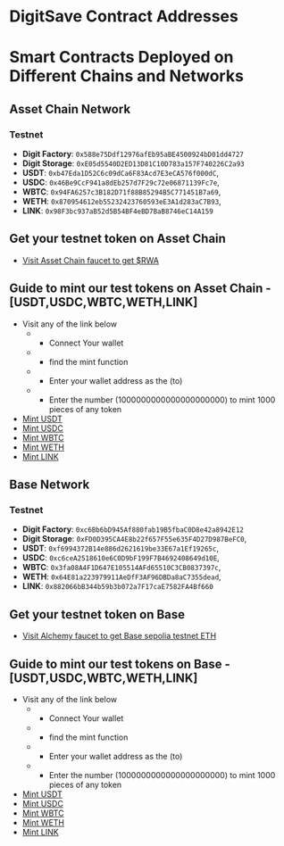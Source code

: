 # DigitSave Contract Addresses

# Smart Contracts Deployed on Different Chains and Networks


## Asset Chain Network


### Testnet
- **Digit Factory**: `0x588e75Ddf12976afEb95aBE4500924bD01dd4727` 
- **Digit Storage**: `0xE05d5540D2ED13D81C10D783a157F740226C2a93`
- **USDT**: `0xb47Eda1D52C6c09dCa6F83Acd7E3eCA576f000dC`,
- **USDC**: `0x46Be9CcF941a8dEb257d7F29c72e06871139Fc7e`,
- **WBTC**: `0x94FA6257c3B182D71f88B85294B5C771451B7a69`,
- **WETH**: `0x870954612eb55232423760593eE3A1d283aC7B93`,
- **LINK**: `0x98F3bc937aB52d5B54BF4eBD7BaB8746eC14A159`

## Get your testnet token on Asset Chain 
- [Visit Asset Chain faucet to get $RWA](https://faucet.assetchain.org/)

## Guide to mint our test tokens on Asset Chain - [USDT,USDC,WBTC,WETH,LINK]
- Visit any of the link below 
  - - Connect Your wallet
  - - find the mint function 
  - - Enter your wallet address as the (to)
  - - Enter the number (1000000000000000000000) to mint 1000 pieces of any token
- [Mint USDT](https://scan-testnet.assetchain.org/address/0xb47Eda1D52C6c09dCa6F83Acd7E3eCA576f000dC?tab=write_contract#40c10f19)
- [Mint USDC](https://scan-testnet.assetchain.org/address/0x46Be9CcF941a8dEb257d7F29c72e06871139Fc7e?tab=write_contract#40c10f19)
- [Mint WBTC](https://scan-testnet.assetchain.org/address/0x94FA6257c3B182D71f88B85294B5C771451B7a69?tab=write_contract#40c10f19)
- [Mint WETH](https://scan-testnet.assetchain.org/address/0x870954612eb55232423760593eE3A1d283aC7B93?tab=write_contract#40c10f19)
- [Mint LINK](https://scan-testnet.assetchain.org/address/0x98F3bc937aB52d5B54BF4eBD7BaB8746eC14A159?tab=write_contract#40c10f19)

## Base Network

### Testnet
- **Digit Factory**: `0xc6Bb6bD945Af880fab19B5fbaC0D8e42a8942E12` 
- **Digit Storage**: `0xFD0D395CA4E8b22f657F55e635F4D27D987BeFC0`,
- **USDT**: `0xf6994372B14e886d2621619be33E67a1Ef19265c`,
- **USDC**: `0xc6ceA2518610e6C0D9bF199F7B4692408649d10E`,
- **WBTC**: `0x3fa08A4F1D647E105514AFd65510C3CB0837397c`,
- **WETH**: `0x64E81a223979911AeDfF3AF96DBDa8aC7355dead`,
- **LINK**: `0x882066bB344b59b3b072a7F17caE7582FA4Bf660`


## Get your testnet token on Base 
- [Visit Alchemy  faucet to get Base sepolia testnet ETH](https://www.alchemy.com/faucets/base-sepolia)


## Guide to mint our test tokens on Base - [USDT,USDC,WBTC,WETH,LINK]
- Visit any of the link below 
  - - Connect Your wallet
  - - find the mint function 
  - - Enter your wallet address as the (to)
  - - Enter the number (1000000000000000000000) to mint 1000 pieces of any token
 - [Mint USDT](https://sepolia.basescan.org/address/0xf6994372B14e886d2621619be33E67a1Ef19265c#writeContract)
- [Mint USDC](https://sepolia.basescan.org/address/0xc6ceA2518610e6C0D9bF199F7B4692408649d10E#writeContract)
- [Mint WBTC](https://sepolia.basescan.org/address/0x3fa08A4F1D647E105514AFd65510C3CB0837397c#writeContract)
- [Mint WETH](https://sepolia.basescan.org/address/0x64E81a223979911AeDfF3AF96DBDa8aC7355dead#writeContract)
- [Mint LINK](https://sepolia.basescan.org/address/0x882066bB344b59b3b072a7F17caE7582FA4Bf660#writeContract)







